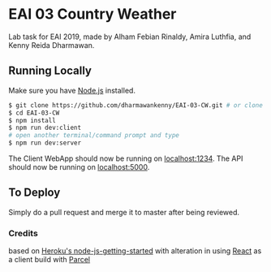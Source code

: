 # EAI 03 Country Weather

Lab task for EAI 2019, made by Alham Febian Rinaldy, Amira Luthfia, and Kenny Reida Dharmawan.

## Running Locally

Make sure you have [Node.js](http://nodejs.org/) installed.

```sh
$ git clone https://github.com/dharmawankenny/EAI-03-CW.git # or clone your own fork
$ cd EAI-03-CW
$ npm install
$ npm run dev:client
# open another terminal/command prompt and type
$ npm run dev:server
```

The Client WebApp should now be running on [localhost:1234](http://localhost:1234/).
The API should now be running on [localhost:5000](http://localhost:5000/).

## To Deploy

Simply do a pull request and merge it to master after being reviewed.

### Credits
based on [Heroku's node-js-getting-started](https://github.com/heroku/node-js-getting-started) with alteration in using [React](https://reactjs.org/) as a client build with [Parcel](https://parceljs.org/)
